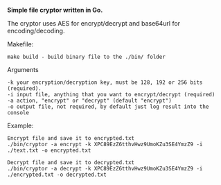 <b>Simple file cryptor written in Go.</b>

The cryptor uses AES for encrypt/decrypt and base64url for encoding/decoding.

Makefile:
```
make build - build binary file to the ./bin/ folder
```

Arguments
```
-k your encryption/decryption key, must be 128, 192 or 256 bits (required).
-i input file, anything that you want to encrypt/decrypt (required)
-a action, "encrypt" or "decrypt" (default "encrypt")
-o output file, not required, by default just log result into the console
```

Example:
```
Encrypt file and save it to encrypted.txt
./bin/cryptor -a encrypt -k XPC89EzZ6tthvHwz9UmoKZu3SE4YmzZ9 -i ./text.txt -o encrypted.txt

Decrypt file and save it to decrypted.txt
./bin/cryptor -a decrypt -k XPC89EzZ6tthvHwz9UmoKZu3SE4YmzZ9 -i ./encrypted.txt -o decrypted.txt
```